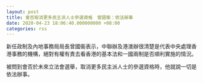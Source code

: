 ```yaml
---
layout: post
title: 會否取消更多民主派人士參選資格　曾國衞：依法辦事
date: 2020-04-23 18:06:40.000000000 +08:00
categories: rss
---
```


新任政制及內地事務局局長曾國衞表示，中聯辦及港澳辦很清楚是代表中央處理香港事務的機構，絕對有權有責去看香港的基本法和一國兩制是否順利實施的情況。

被問到會否於未來立法會選舉，取消更多民主派人士的參選資格時，他就說一切是依法辦事。
